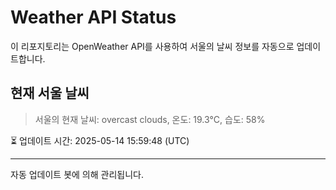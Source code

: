 
# Weather API Status

이 리포지토리는 OpenWeather API를 사용하여 서울의 날씨 정보를 자동으로 업데이트합니다.

## 현재 서울 날씨
> 서울의 현재 날씨: overcast clouds, 온도: 19.3°C, 습도: 58%

⏳ 업데이트 시간: 2025-05-14 15:59:48 (UTC)

---
자동 업데이트 봇에 의해 관리됩니다.
